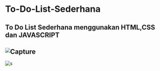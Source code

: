 # To-Do-List-Sederhana
To Do List Sederhana menggunakan HTML,CSS dan JAVASCRIPT
----
![Capture](https://user-images.githubusercontent.com/121668350/218366260-0ae328cd-23d3-4763-ad5d-7ddc1189cf79.PNG)
----
![s](https://user-images.githubusercontent.com/121668350/218366717-81d25fcd-c800-4173-8444-be24e0d1f52c.PNG)

